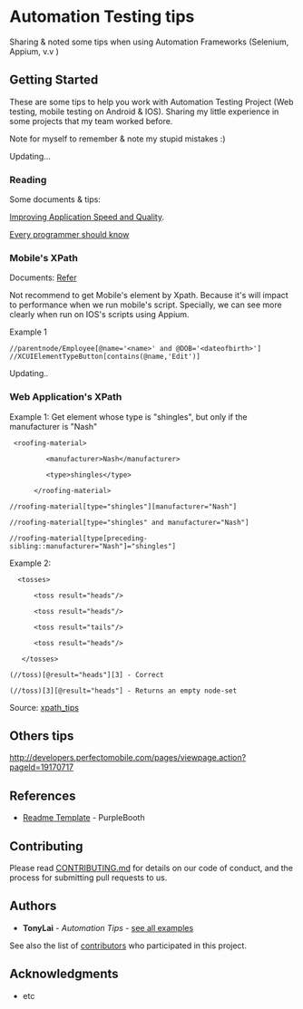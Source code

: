 # Automation Testing tips

Sharing &amp; noted some tips when using Automation Frameworks (Selenium, Appium, v.v )

## Getting Started

These are some tips to help you work with Automation Testing Project (Web testing, mobile testing on Android & IOS). Sharing my little experience in some projects that my team worked before.

Note for myself to remember & note my stupid mistakes :)

Updating...

### Reading

Some documents & tips:

[Improving Application Speed and Quality](https://dzone.com/guides/automated-testing-improving-application-speed-and).

[Every programmer should know](https://github.com/mr-mig/every-programmer-should-know)

### Mobile's XPath
Documents: [Refer](https://www.w3.org/TR/xpath/#section-Location-Steps)

Not recommend to get Mobile's element by Xpath. Because it's will impact to performance when we run mobile's script. Specially, we can see more clearly when run on IOS's scripts using Appium.

Example 1
```
//parentnode/Employee[@name='<name>' and @DOB='<dateofbirth>']
//XCUIElementTypeButton[contains(@name,'Edit')]
```
Updating..

### Web Application's XPath

Example 1: Get element whose type is "shingles", but only if the manufacturer is "Nash"
```
 <roofing-material> 

         <manufacturer>Nash</manufacturer> 

         <type>shingles</type> 

      </roofing-material> 
```
```
//roofing-material[type="shingles"][manufacturer="Nash"] 

//roofing-material[type="shingles" and manufacturer="Nash"] 

//roofing-material[type[preceding-sibling::manufacturer="Nash"]="shingles"]
```

Example 2:
```
  <tosses> 

      <toss result="heads"/> 

      <toss result="heads"/> 

      <toss result="tails"/> 

      <toss result="heads"/> 

   </tosses>
```
```
(//toss)[@result="heads"][3] - Correct

(//toss)[3][@result="heads"] - Returns an empty node-set
```

Source: [xpath_tips](https://www.xml.com/pub/a/2002/08/14/xpath_tips.html)



## Others tips

http://developers.perfectomobile.com/pages/viewpage.action?pageId=19170717


## References
* [Readme Template](https://gist.github.com/PurpleBooth/109311bb0361f32d87a2#file-readme-template-md/) -  PurpleBooth


## Contributing

Please read [CONTRIBUTING.md](https://gist.github.com/PurpleBooth/b24679402957c63ec426) for details on our code of conduct, and the process for submitting pull requests to us.


## Authors

* **TonyLai** - *Automation Tips* - [see all examples](https://github.com/anhtuan161)

See also the list of [contributors](https://github.com/anhtuan161) who participated in this project.

## Acknowledgments

* etc

